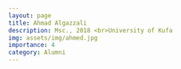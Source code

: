 ```yaml
---
layout: page
title: Ahmad Algazzali
description: Msc., 2018 <br>University of Kufa 
img: assets/img/ahmed.jpg
importance: 4
category: Alumni
---
```

